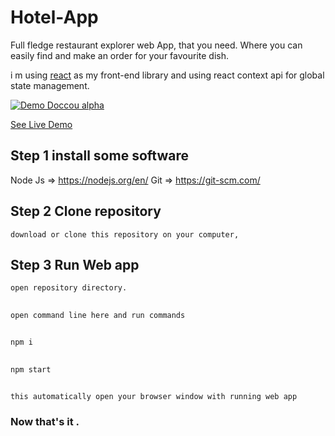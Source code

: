 # Hotel-App

Full fledge restaurant explorer web App, that you need. Where you can easily find and make an order for your favourite dish.

i m using [react](https://reactjs.org/) as my front-end library and using react context api for global state management. 


[![Demo Doccou alpha](https://firebasestorage.googleapis.com/v0/b/leafmail-07.appspot.com/o/ezgif-7-9a8c7d061c44.gif?alt=media&token=9f18c89b-a21f-4049-9221-5a5f0528b0d3)](https://www.youtube.com/watch?v=qHlUB6vU4lM)

[See Live Demo](https://leafmail-07.web.app/)


## Step 1 install some software
Node Js => https://nodejs.org/en/
Git => https://git-scm.com/

## Step 2 Clone repository 
	download or clone this repository on your computer, 

## Step 3 Run Web app
	open repository directory.
## 	
	open command line here and run commands
	
## 
	npm i

## 
	npm start

##
	this automatically open your browser window with running web app

### Now that's it .
 
  

